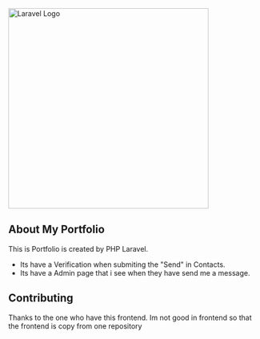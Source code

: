 <div class="text-center">
    <a href="https://laravel.com" target="_blank">
        <img src="{{ asset('images/portfolio.png') }}" width="400" alt="Laravel Logo">
    </a>
</div>

## About My Portfolio

This is Portfolio is created by PHP Laravel.

-   Its have a Verification when submiting the "Send" in Contacts.
-   Its have a Admin page that i see when they have send me a message.

## Contributing

Thanks to the one who have this frontend. Im not good in frontend so that the frontend is copy from one repository
